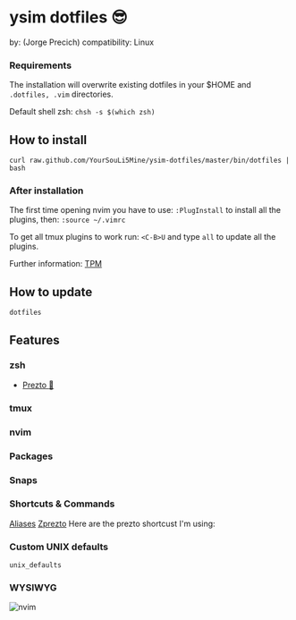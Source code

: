 # ysim dotfiles :sunglasses:
by: (Jorge Precich)
compatibility: Linux

### Requirements

The installation will overwrite existing dotfiles in your $HOME and `.dotfiles, .vim` directories.

Default shell zsh: `chsh -s $(which zsh)`

## How to install

```
curl raw.github.com/YourSouLi5Mine/ysim-dotfiles/master/bin/dotfiles | bash
```

### After installation

The first time opening nvim you have to use: `:PlugInstall` to install all the plugins, then: `:source ~/.vimrc`

To get all tmux plugins to work run: `<C-B>U` and type `all` to update all the plugins.

Further information: [TPM](https://github.com/tmux-plugins/tpm)

## How to update

`dotfiles`

## Features

### zsh

* [Prezto :green_heart:](https://github.com/sorin-ionescu/prezto)

### tmux

### nvim

### Packages

### Snaps

### Shortcuts & Commands

[Aliases](/shell/shell_aliases)
[Zprezto](https://github.com/sorin-ionescu/prezto/tree/master/modules)
Here are the prezto shortcust I'm using:

### Custom UNIX defaults

```
unix_defaults
```

### WYSIWYG

![nvim](/files/nvim.png)
